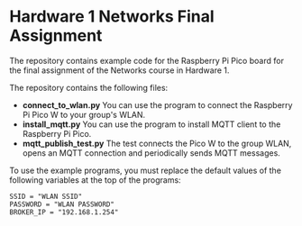 # Hardware 1 Networks Final Assignment

The repository contains example code for the Raspberry Pi Pico board for the final assignment of the Networks course in Hardware 1.

The repository contains the following files:
- **connect_to_wlan.py**
You can use the program to connect the Raspberry Pi Pico W to your group's WLAN.
- **install_mqtt.py**
You can use the program to install MQTT client to the Raspberry Pi Pico.
- **mqtt_publish_test.py**
The test connects the Pico W to the group WLAN, opens an MQTT connection and periodically sends MQTT messages.

To use the example programs, you must replace the default values of the following variables at the top of the programs:

```
SSID = "WLAN SSID"
PASSWORD = "WLAN PASSWORD"
BROKER_IP = "192.168.1.254"
```
